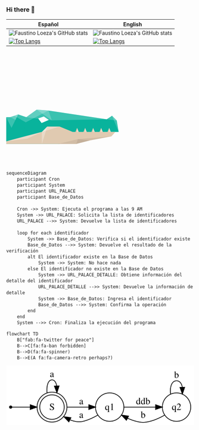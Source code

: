 ### Hi there 👋

| Español        | English     | 
|--------------|-----------|
| ![Faustino Loeza's GitHub stats](https://github-readme-stats.vercel.app/api?username=faustinoloeza&count_private=true&show_icons=true&bg_color=30,00d2ff,3a7bd5&title_color=fff&text_color=fff&icon_color=fff&locale=es) | ![Faustino Loeza's GitHub stats](https://github-readme-stats.vercel.app/api?username=faustinoloeza&count_private=true&show_icons=true&bg_color=30,00d2ff,3a7bd5&title_color=fff&text_color=fff&icon_color=fff)     |
| [![Top Langs](https://github-readme-stats.vercel.app/api/top-langs/?username=faustinoloeza&theme=tokyonight&layout=compact&bg_color=30,00d2ff,3a7bd5&title_color=fff&text_color=fff&icon_color=fff&locale=es)](https://github.com/faustinoloeza/github-readme-stats)|[![Top Langs](https://github-readme-stats.vercel.app/api/top-langs/?username=faustinoloeza&theme=tokyonight&layout=compact&bg_color=30,00d2ff,3a7bd5&title_color=fff&text_color=fff&icon_color=fff)](https://github.com/faustinoloeza/github-readme-stats)|

<svg version="1.1" id="crocodile" xmlns="http://www.w3.org/2000/svg" xmlns:xlink="http://www.w3.org/1999/xlink" x="0px" y="0px" width="312px" height="300px" viewBox="0 0 260 250" enable-background="new 0 0 260 250" xml:space="preserve">
            <g>
                <path id="symbol" opacity="0.2" fill="#848383" enable-background="new    " d="M185.631,140.915l5.02,10.86l8.145-3.765
                    l-5.02-10.86L185.631,140.915z M246.828,109.341l-47.613,25.306l5.02,10.86l50.123-19.876L246.828,109.341z" transform="matrix(0.766,0.6428,-0.6428,0.766,65.39,-70.865)"></path>
                <g id="head">
                    <polygon fill="#09B39C" points="44.613,146.703 26.665,140.721 8.718,146.703 -0.252,146.703 -0.252,206.523 44.613,206.523 
                        119.387,206.523 119.387,167.64      "></polygon>
                    <polygon opacity="0.2" fill="#FFFFFF" enable-background="new    " points="-0.252,146.703 11.712,170.631 26.667,140.721 
                        8.721,146.703       "></polygon>
                    <polyline opacity="0.2" fill="#FFFFFF" enable-background="new    " points="8.718,146.703 20.685,152.685 26.665,140.721      "></polyline>
                    <polygon opacity="0.2" fill="#FFFFFF" enable-background="new    " points="44.613,146.703 53.613,163.667 17.694,143.712 
                        26.667,140.721      "></polygon>
                </g>
                <g id="upper-head" transform="matrix(0.9903,0.1392,-0.1392,0.9903,20.8867,-4.693)">
                    <g id="upper-jaw" transform="matrix(0.7986,0.6018,-0.6018,0.7986,94.3542,-29.9951)">
                        <g>
                            <path id="upper-teeth" fill="#E0CAB1" d="M151.174,129.382l14.913,6.086l-6.602-14.691L151.174,129.382z M138.707,142.292
                                l14.914,6.086l-6.603-14.692L138.707,142.292z M126.241,155.201l14.913,6.086l-6.602-14.692L126.241,155.201z M163.64,116.474
                                l14.913,6.085l-6.603-14.692L163.64,116.474z M176.106,103.564l14.913,6.086l-6.602-14.692L176.106,103.564z M188.572,90.655
                                l14.914,6.085l-6.602-14.691L188.572,90.655z M201.039,77.746l14.913,6.085L209.35,69.14L201.039,77.746z M221.816,56.23
                                l-8.311,8.607l14.913,6.085L221.816,56.23z"></path>
                            <path opacity="0.4" fill="#FFFFFF" enable-background="new    " d="M155.329,125.08l10.758,10.388l-6.602-14.691L155.329,125.08
                                z M142.863,137.989l10.758,10.389l-6.603-14.692L142.863,137.989z M130.396,150.898l10.758,10.389l-6.602-14.692
                                L130.396,150.898z M167.796,112.171l10.757,10.388l-6.603-14.692L167.796,112.171z M180.261,99.261l10.758,10.389l-6.602-14.692
                                L180.261,99.261z M192.728,86.352l10.758,10.388l-6.602-14.691L192.728,86.352z M205.195,73.443l10.757,10.388L209.35,69.14
                                L205.195,73.443z M221.816,56.23l-4.156,4.303l10.758,10.389L221.816,56.23z"></path>
                        </g>
                        <polygon fill="#09B39C" points="215.135,33 200.18,33 197.189,46.955 92,125 88.355,171.706 106.387,180.64 236.072,47.955             
                            "></polygon>
                        <polygon opacity="0.2" fill="#FFFFFF" enable-background="new    " points="92,125 97.423,150.703 197.189,46.955          "></polygon>
                        <line opacity="0.2" fill="#FFFFFF" enable-background="new    " x1="197.189" y1="46.955" x2="92" y2="125"></line>
                        <polygon opacity="0.2" fill="#FFFFFF" enable-background="new    " points="200.18,33 236.072,47.955 215.135,33           "></polygon>
                        <polygon opacity="0.2" fill="#FFFFFF" enable-background="new    " points="197.189,46.955 215.135,33 200.18,33           "></polygon>
                    </g>
                    <polygon fill="#09B39C" points="92,125 65.55,126.757 44.613,146.703 44.613,176.523 119.387,176.523 119.387,167.64 
                        107.897,156.377         "></polygon>
                    <polygon opacity="0.2" fill="#FFFFFF" enable-background="new    " points="92,125 102.423,145.703 65.55,126.757      "></polygon>
                    <polygon opacity="0.2" fill="#FFFFFF" enable-background="new    " points="44.613,146.703 102.423,145.703 92,125 65.55,126.757 
                                "></polygon>
                    <polygon id="eye_1_" fill="#FFFFFF" points="71.532,145.703 83.495,139.721 95.459,145.703 80.505,154.676         "></polygon>
                    <polygon opacity="0.2" fill="#FFFFFF" enable-background="new    " points="44.613,146.703 44.613,158.667 92,125 65.55,126.757 
                                "></polygon>
                </g>
                <g id="bottom-jaw">
                    <g>
                        <polygon fill="#E0CAB1" points="152.531,185.586 158.513,170.631 164.495,185.586             "></polygon>
                        <polygon opacity="0.4" fill="#FFFFFF" enable-background="new    " points="164.495,185.586 158.513,170.631 158.513,185.586           
                            "></polygon>
                    </g>
                    <g>
                        <polygon fill="#E0CAB1" points="170.477,185.586 176.459,170.631 182.441,185.586             "></polygon>
                        <polygon opacity="0.4" fill="#FFFFFF" enable-background="new    " points="182.441,185.586 176.459,170.631 176.459,185.586           
                            "></polygon>
                    </g>
                    <g>
                        <polygon fill="#E0CAB1" points="188.423,185.586 194.405,170.631 200.387,185.586             "></polygon>
                        <polygon opacity="0.4" fill="#FFFFFF" enable-background="new    " points="200.387,185.586 194.405,170.631 194.405,185.586           
                            "></polygon>
                    </g>
                    <g>
                        <polygon fill="#E0CAB1" points="206.369,185.586 212.351,170.631 218.333,185.586             "></polygon>
                        <polygon opacity="0.4" fill="#FFFFFF" enable-background="new    " points="218.333,185.586 212.351,170.631 212.351,185.586           
                            "></polygon>
                    </g>
                    <g>
                        <polygon fill="#E0CAB1" points="224.315,185.586 230.297,170.631 236.279,185.586             "></polygon>
                        <polygon opacity="0.4" fill="#FFFFFF" enable-background="new    " points="236.279,185.586 230.297,170.631 230.297,185.586           
                            "></polygon>
                    </g>
                    <polygon fill="#E0CAB1" points="148.54,179.604 119.596,167.64 109.657,167.64 103.675,167.64 91.711,167.64 79.747,179.604 
                        0,200.541 0,206.523 79.747,206.523 156.522,206.523 187.432,198.55 235.288,189.577 244.252,179.604       "></polygon>
                    <polygon opacity="0.3" fill="#FFFFFF" enable-background="new    " points="119.594,167.64 91.711,167.64 79.747,179.604       "></polygon>
                    <polygon opacity="0.3" fill="#FFFFFF" enable-background="new    " points="91.711,167.64 79.747,206.523 79.747,179.604       "></polygon>
                    <polygon opacity="0.1" fill="#534741" enable-background="new    " points="235.288,189.577 160.513,195.559 115.639,206.523 
                        156.522,206.523 187.432,198.55      "></polygon>
                    <polygon opacity="0.1" fill="#534741" enable-background="new    " points="187.432,198.55 160.513,195.559 156.522,206.523 
                        156.522,206.523         "></polygon>
                    <polygon opacity="0.3" fill="#FFFFFF" enable-background="new    " points="0,200.541 46.847,194.559 79.747,179.604       "></polygon>
                </g>
            </g>
        <desc>Created with Snap</desc><defs></defs></svg>


```mermaid
sequenceDiagram
    participant Cron
    participant System
    participant URL_PALACE
    participant Base_de_Datos

    Cron ->> System: Ejecuta el programa a las 9 AM
    System ->> URL_PALACE: Solicita la lista de identificadores
    URL_PALACE -->> System: Devuelve la lista de identificadores

    loop for each identificador
        System ->> Base_de_Datos: Verifica si el identificador existe
        Base_de_Datos -->> System: Devuelve el resultado de la verificación
        alt El identificador existe en la Base de Datos
            System ->> System: No hace nada
        else El identificador no existe en la Base de Datos
            System ->> URL_PALACE_DETALLE: Obtiene información del detalle del identificador
            URL_PALACE_DETALLE -->> System: Devuelve la información de detalle
            System ->> Base_de_Datos: Ingresa el identificador
            Base_de_Datos -->> System: Confirma la operación
        end
    end
    System -->> Cron: Finaliza la ejecución del programa

```

```mermaid
flowchart TD
    B["fab:fa-twitter for peace"]
    B-->C[fa:fa-ban forbidden]
    B-->D(fa:fa-spinner)
    B-->E(A fa:fa-camera-retro perhaps?)

```

<img src="./graphviz.svg">
<!--
**faustinoloeza/faustinoloeza** is a ✨ _special_ ✨ repository because its `README.md` (this file) appears on your GitHub profile.

Here are some ideas to get you started:

- 🔭 I’m currently working on ...
- 🌱 I’m currently learning ...
- 👯 I’m looking to collaborate on ...
- 🤔 I’m looking for help with ...
- 💬 Ask me about ...
- 📫 How to reach me: ...
- 😄 Pronouns: ...
- ⚡ Fun fact: ...
-->
